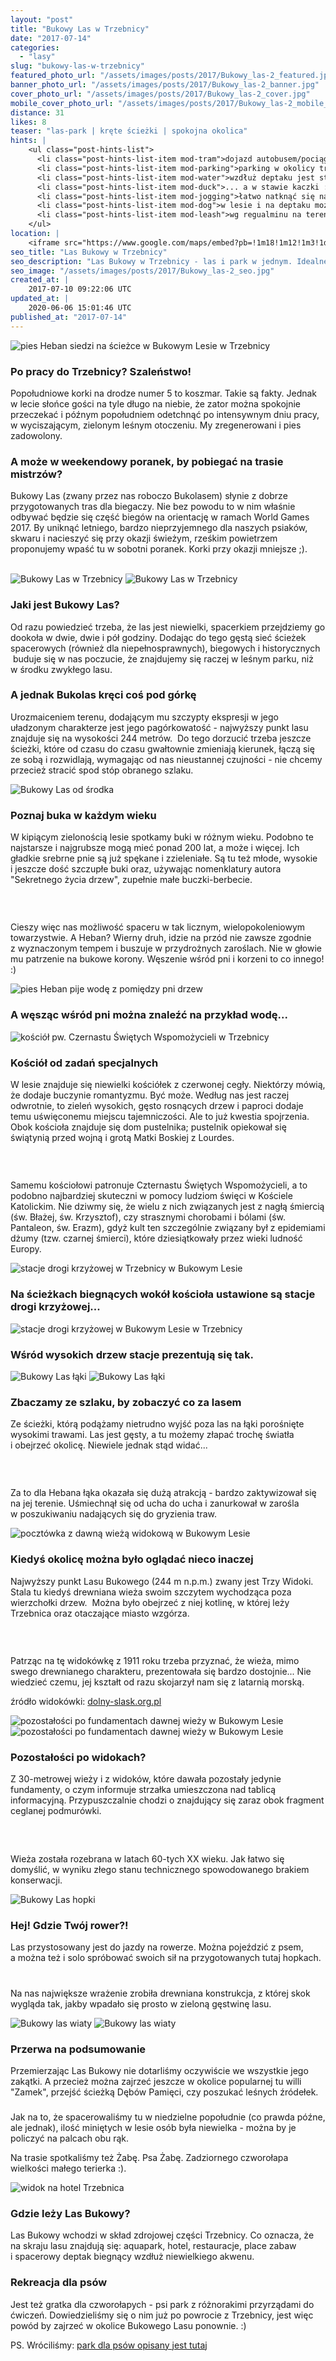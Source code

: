 ```yaml
---
layout: "post"
title: "Bukowy Las w Trzebnicy"
date: "2017-07-14"
categories:
  - "lasy"
slug: "bukowy-las-w-trzebnicy"
featured_photo_url: "/assets/images/posts/2017/Bukowy_las-2_featured.jpg"
banner_photo_url: "/assets/images/posts/2017/Bukowy_las-2_banner.jpg"
cover_photo_url: "/assets/images/posts/2017/Bukowy_las-2_cover.jpg"
mobile_cover_photo_url: "/assets/images/posts/2017/Bukowy_las-2_mobile_cover.jpg"
distance: 31
likes: 8
teaser: "las-park | kręte ścieżki | spokojna okolica"
hints: |
    <ul class="post-hints-list">
      <li class="post-hints-list-item mod-tram">dojazd autobusem/pociągiem<br><a href="//www.e-podroznik.pl" target="_blank">sprawdź na stronie e-podróżnik</a></li>
      <li class="post-hints-list-item mod-parking">parking w okolicy trzebnickiego Parku Wodnego</li>
      <li class="post-hints-list-item mod-water">wzdłuż deptaku jest staw...</li>
      <li class="post-hints-list-item mod-duck">... a w stawie kaczki :)</li>
      <li class="post-hints-list-item mod-jogging">łatwo natknąć się na biegaczy</li>
      <li class="post-hints-list-item mod-dog">w lesie i na deptaku można spotkać innych specerowiczów z psami</li>
      <li class="post-hints-list-item mod-leash">wg regualminu na terenie Lasu Bukowego pies musi być na smyczy</li>
    </ul>
location: |
    <iframe src="https://www.google.com/maps/embed?pb=!1m18!1m12!1m3!1d277169.4547256621!2d16.863429565603347!3d51.167753126472874!2m3!1f0!2f0!3f0!3m2!1i1024!2i768!4f13.1!3m3!1m2!1s0x470ff2420a2d74e5%3A0xd38a711053186fe3!2sLas+Bukowy!5e0!3m2!1sen!2spl!4v1500045684662"></iframe>
seo_title: "Las Bukowy w Trzebnicy"
seo_description: "Las Bukowy w Trzebnicy - las i park w jednym. Idealne miejsce na spokojny, popołudniowy spacer. Kręte trasy wśród buków i kapliczek."
seo_image: "/assets/images/posts/2017/Bukowy_las-2_seo.jpg"
created_at: |
    2017-07-10 09:22:06 UTC
updated_at: |
    2020-06-06 15:01:46 UTC
published_at: "2017-07-14"
---
```


<section class="post-section mod-vertical">
  <div class="post-section-photo">
    <img alt="pies Heban siedzi na ścieżce w&nbsp;Bukowym Lesie w&nbsp;Trzebnicy" src="{{ '/assets/images/posts/2017/Bukowy_las-1.jpg' | relative_url }}">
  </div>
  <div class="post-section-wrapper">
    <section class="post-section-content mod-dog">
      <h1>Po pracy do Trzebnicy? Szaleństwo!</h1>
      <p>
Popołudniowe korki na drodze numer 5&nbsp;to koszmar. Takie są fakty. Jednak w&nbsp;lecie słońce gości na tyle długo na niebie, że zator można spokojnie przeczekać i&nbsp;późnym popołudniem odetchnąć po intensywnym dniu pracy, w wyciszającym, zielonym leśnym otoczeniu. My zregenerowani i&nbsp;pies zadowolony.</p>
    </section>
    <section class="post-section-content mod-human">
      <h1>A może w&nbsp;weekendowy poranek, by pobiegać na trasie mistrzów?</h1>
      <p>
Bukowy Las (zwany przez nas roboczo Bukolasem) słynie z&nbsp;dobrze przygotowanych tras dla biegaczy. Nie bez powodu to w&nbsp;nim właśnie odbywać będzie się część biegów na orientację w&nbsp;ramach World Games 2017. By uniknąć letniego, bardzo nieprzyjemnego dla naszych psiaków, skwaru i&nbsp;nacieszyć się przy okazji świeżym, rześkim powietrzem proponujemy wpaść tu w&nbsp;sobotni poranek. Korki przy okazji mniejsze ;). &nbsp; &nbsp; &nbsp; &nbsp;</p>
    </section>
  </div>
</section>
<section class="post-section">
  <div class="post-section-photo">
    <img class="desktop" alt="Bukowy Las w&nbsp;Trzebnicy" src="{{ '/assets/images/posts/2017/Bukowy_las-2.jpg' | relative_url }}">
<img class="mobile" alt="Bukowy Las w&nbsp;Trzebnicy" src="{{ '/assets/images/posts/2017/Bukowy_las-2_cropped.jpg' | relative_url }}">
  </div>
  <div class="post-section-wrapper">
    <section class="post-section-content mod-dog">
      <h1>Jaki jest Bukowy Las?</h1>
      <p>
Od razu powiedzieć trzeba, że las jest niewielki, spacerkiem przejdziemy go dookoła w&nbsp;dwie, dwie i&nbsp;pół godziny. Dodając do tego gęstą sieć ścieżek spacerowych (również dla niepełnosprawnych), biegowych i&nbsp;historycznych &nbsp;buduje się w&nbsp;nas poczucie, że znajdujemy się raczej w&nbsp;leśnym parku, niż w&nbsp;środku zwykłego lasu.&nbsp;</p>
    </section>
    <section class="post-section-content mod-human">
      <h1>A jednak Bukolas kręci coś pod górkę</h1>
      <p>
Urozmaiceniem terenu, dodającym mu szczypty ekspresji w&nbsp;jego uładzonym charakterze jest jego pagórkowatość -&nbsp;najwyższy punkt lasu znajduje się na wysokości 244 metrów. &nbsp;Do tego dorzucić trzeba jeszcze ścieżki, które od czasu do czasu gwałtownie zmieniają kierunek, łączą się ze sobą i rozwidlają, wymagając od nas nieustannej czujności - nie chcemy przecież stracić spod stóp obranego szlaku.</p>
    </section>
  </div>
</section>
<section class="post-section">
  <div class="post-section-photo">
    <img alt="Bukowy Las od środka" src="{{ '/assets/images/posts/2017/Bukowy_las-6.jpg' | relative_url }}">
  </div>
  <div class="post-section-wrapper">
    <section class="post-section-content mod-dog">
      <h1>Poznaj buka w&nbsp;każdym wieku</h1>
      <p>
W&nbsp;kipiącym zielonością lesie spotkamy buki w&nbsp;różnym wieku. Podobno te najstarsze i&nbsp;najgrubsze mogą mieć ponad 200 lat, a&nbsp;może i&nbsp;więcej. Ich gładkie srebrne pnie są już spękane i&nbsp;zzieleniałe. Są tu też młode, wysokie i&nbsp;jeszcze dość szczupłe buki oraz, używając nomenklatury autora "Sekretnego życia drzew", zupełnie małe buczki-berbecie. &nbsp; &nbsp; &nbsp; &nbsp;&nbsp;</p>
    </section>
    <section class="post-section-content mod-human">
      <h1><br></h1>
      <p>Cieszy więc nas możliwość spaceru w&nbsp;tak licznym, wielopokoleniowym towarzystwie. A&nbsp;Heban? Wierny druh, idzie na przód nie zawsze zgodnie z&nbsp;wyznaczonym tempem i&nbsp;buszuje w&nbsp;przydrożnych zaroślach. Nie w&nbsp;głowie mu patrzenie na bukowe korony. Węszenie wśród pni i&nbsp;korzeni to co innego! :)</p>
    </section>
  </div>
</section>
<section class="post-section">
  <div class="post-section-photo mod-border">
    <img alt="pies Heban pije wodę z&nbsp;pomiędzy pni drzew" src="{{ '/assets/images/posts/2017/Bukowy_las-12.jpg' | relative_url }}">
  </div>
  <div class="post-section-wrapper">
    <section class="post-section-content mod-single">
      <h1>A węsząc wśród pni można znaleźć na przykład wodę...</h1>
    </section>
  </div>
</section>
<section class="post-section">
  <div class="post-section-photo">
    <img alt="kościół pw. Czernastu Świętych Wspomożycieli w&nbsp;Trzebnicy" src="{{ '/assets/images/posts/2017/Bukowy_las-3.jpg' | relative_url }}">
  </div>
  <div class="post-section-wrapper">
    <section class="post-section-content mod-dog">
      <h1>Kościół od zadań specjalnych</h1>
      <p>
W&nbsp;lesie znajduje się niewielki kościółek z&nbsp;czerwonej cegły. Niektórzy mówią, że dodaje buczynie romantyzmu. Być może. Według nas jest raczej odwrotnie, to zieleń wysokich, gęsto rosnących drzew i&nbsp;paproci dodaje temu uświęconemu miejscu tajemniczości. Ale to już kwestia spojrzenia. Obok kościoła znajduje się dom pustelnika; pustelnik opiekował się świątynią przed wojną i&nbsp;grotą Matki Boskiej z&nbsp;Lourdes.</p>
    </section>
    <section class="post-section-content mod-human">
      <h1><br></h1>
      <p>
Samemu kościołowi patronuje Czternastu Świętych Wspomożycieli, a&nbsp;to podobno najbardziej skuteczni w&nbsp;pomocy ludziom święci w&nbsp;Kościele Katolickim. Nie dziwmy się, że wielu z&nbsp;nich związanych jest z&nbsp;nagłą śmiercią (św. Błażej, św. Krzysztof), czy strasznymi chorobami i&nbsp;bólami (św. Pantaleon, św. Erazm), gdyż kult ten szczególnie związany był z&nbsp;epidemiami dżumy (tzw. czarnej śmierci), które dziesiątkowały przez wieki ludność Europy.&nbsp;</p>
    </section>
  </div>
</section>
<section class="post-section">
  <div class="post-section-photo">
    <img alt="stacje drogi krzyżowej w&nbsp;Trzebnicy w&nbsp;Bukowym Lesie" src="{{ '/assets/images/posts/2017/Bukowy_las-4.jpg' | relative_url }}">
  </div>
  <div class="post-section-wrapper">
    <section class="post-section-content mod-single">
      <h1>Na ścieżkach biegnących wokół kościoła ustawione są stacje drogi krzyżowej...</h1>
    </section>
  </div>
</section>
<section class="post-section">
  <div class="post-section-photo">
    <img alt="stacje drogi krzyżowej w&nbsp;Bukowym Lesie w&nbsp;Trzebnicy" src="{{ '/assets/images/posts/2017/Bukowy_las-5.jpg' | relative_url }}">
  </div>
  <div class="post-section-wrapper">
    <section class="post-section-content mod-single">
      <h1>Wśród wysokich drzew stacje prezentują się tak.</h1>
    </section>
  </div>
</section>
<section class="post-section">
  <div class="post-section-photo">
    <img class="desktop" alt="Bukowy Las łąki" src="{{ '/assets/images/posts/2017/Bukowy_las-7.jpg' | relative_url }}">
    <img class="mobile" alt="Bukowy Las łąki" src="{{ '/assets/images/posts/2017/Bukowy_las-7_cropped.jpg' | relative_url }}">
  </div>
  <div class="post-section-wrapper">
    <section class="post-section-content mod-dog">
      <h1>Zbaczamy ze szlaku, by zobaczyć co za lasem</h1>
      <p>
Ze ścieżki, którą podążamy nietrudno wyjść poza las na łąki porośnięte wysokimi trawami. Las jest gęsty, a&nbsp;tu możemy złapać trochę światła i&nbsp;obejrzeć okolicę. Niewiele jednak stąd widać...</p>
    </section>
    <section class="post-section-content mod-human">
      <h1><br></h1>
      <p>
Za to dla Hebana łąka okazała się dużą atrakcją -&nbsp;bardzo zaktywizował się na jej terenie. Uśmiechnął się od ucha do ucha i&nbsp;zanurkował w&nbsp;zarośla w&nbsp;poszukiwaniu nadających się do gryzienia traw. &nbsp; &nbsp; &nbsp;&nbsp;</p>
    </section>
  </div>
</section>
<section class="post-section mod-vertical">
  <div class="post-section-photo">
    <img alt="pocztówka z&nbsp;dawną wieżą widokową w&nbsp;Bukowym Lesie" src="{{ '/assets/images/posts/2017/285373.jpg' | relative_url }}">
  </div>
  <div class="post-section-wrapper">
    <section class="post-section-content mod-dog">
      <h1>Kiedyś okolicę można było oglądać nieco inaczej</h1>
      <p>Najwyższy punkt Lasu Bukowego (244 m&nbsp;n.p.m.) zwany jest Trzy Widoki. Stala tu kiedyś drewniana wieża swoim szczytem wychodząca poza wierzchołki drzew. &nbsp;Można było obejrzeć z&nbsp;niej kotlinę, w&nbsp;której leży Trzebnica oraz otaczające miasto wzgórza. </p></section>
    <section class="post-section-content mod-human">
      <h1><br></h1>
      <p>Patrząc na tę widokówkę z&nbsp;1911 roku trzeba przyznać, że wieża, mimo swego drewnianego charakteru, prezentowała się bardzo dostojnie... Nie wiedzieć czemu, jej kształt od razu skojarzył nam się z&nbsp;latarnią morską.</p><p>źródło widokówki: <a href="//dolny-slask.org.pl/510822,Trzebnica,Wieza_widokowa_dawna.html" target="_blank">dolny-slask.org.pl</a></p>
    </section>
  </div>
</section>
<section class="post-section">
  <div class="post-section-photo">
    <img class="desktop" alt="pozostałości po fundamentach dawnej wieży w&nbsp;Bukowym Lesie" src="{{ '/assets/images/posts/2017/Bukowy_las-8.jpg' | relative_url }}">
    <img class="mobile" alt="pozostałości po fundamentach dawnej wieży w&nbsp;Bukowym Lesie" src="{{ '/assets/images/posts/2017/Bukowy_las-8_cropped.jpg' | relative_url }}">
  </div>
  <div class="post-section-wrapper">
    <section class="post-section-content mod-dog">
      <h1>Pozostałości po widokach?</h1>
      <p>Z 30-metrowej wieży i&nbsp;z widoków, które dawała pozostały jedynie fundamenty, o&nbsp;czym informuje strzałka umieszczona nad tablicą informacyjną. Przypuszczalnie chodzi o&nbsp;znajdujący się zaraz obok fragment ceglanej podmurówki.</p>
    </section>
    <section class="post-section-content mod-human">
      <h1><br></h1>
      <p>Wieża została rozebrana w&nbsp;latach 60-tych XX wieku. Jak łatwo się domyślić, w&nbsp;wyniku złego stanu technicznego spowodowanego brakiem konserwacji.</p>
    </section>
  </div>
</section>
<section class="post-section mod-vertical">
  <div class="post-section-photo">
    <img alt="Bukowy Las hopki" src="{{ '/assets/images/posts/2017/Bukowy_las-9.jpg' | relative_url }}">
  </div>
  <div class="post-section-wrapper">
    <section class="post-section-content mod-dog">
      <h1>Hej! Gdzie Twój rower?!</h1>
      <p>
Las przystosowany jest do jazdy na rowerze. Można pojeździć z&nbsp;psem, a&nbsp;można też i&nbsp;solo spróbować swoich sił na przygotowanych tutaj hopkach. &nbsp; &nbsp; &nbsp;&nbsp;</p>
    </section>
    <section class="post-section-content mod-human">
      <h1></h1>
      <p>
Na nas największe wrażenie zrobiła drewniana konstrukcja, z&nbsp;której skok wygląda tak, jakby wpadało się prosto w&nbsp;zieloną gęstwinę lasu.</p>
    </section>
  </div>
</section>
<section class="post-section">
  <div class="post-section-photo">
    <img class="desktop" alt="Bukowy las wiaty" src="{{ '/assets/images/posts/2017/Bukowy_las-10.jpg' | relative_url }}">
    <img class="mobile" alt="Bukowy las wiaty" src="{{ '/assets/images/posts/2017/Bukowy_las-10_cropped.jpg' | relative_url }}">
  </div>
  <div class="post-section-wrapper">
    <section class="post-section-content mod-dog">
      <h1>Przerwa na podsumowanie</h1>
      <p>
Przemierzając Las Bukowy nie dotarliśmy oczywiście we wszystkie jego zakątki. A&nbsp;przecież można zajrzeć jeszcze w&nbsp;okolice popularnej tu willi "Zamek", przejść ścieżką Dębów Pamięci, czy poszukać leśnych źródełek.</p>
    </section>
    <section class="post-section-content mod-human">
      <h1></h1>
      <p>Jak na to, że spacerowaliśmy tu w&nbsp;niedzielne popołudnie (co prawda późne, ale jednak), ilość miniętych w&nbsp;lesie osób była niewielka -&nbsp;można by je policzyć na palcach obu rąk.</p><p>Na trasie spotkaliśmy też Żabę. Psa Żabę. Zadziornego czworołapa wielkości małego terierka :).</p>
    </section>
  </div>
</section>
<section class="post-section">
  <div class="post-section-photo">
    <img alt="widok na hotel Trzebnica" src="{{ '/assets/images/posts/2017/Bukowy_las-15.jpg' | relative_url }}">
  </div>
  <div class="post-section-wrapper">
    <section class="post-section-content mod-dog">
      <h1>Gdzie leży Las Bukowy?</h1>
      <p>
Las Bukowy wchodzi w&nbsp;skład zdrojowej części Trzebnicy. Co oznacza, że na skraju lasu znajdują się: aquapark, hotel, restauracje, place zabaw i&nbsp;spacerowy deptak biegnący wzdłuż niewielkiego akwenu.</p>
    </section>
    <section class="post-section-content mod-human">
      <h1>Rekreacja dla psów</h1>
      <p>Jest też gratka dla czworołapych -&nbsp;psi park z&nbsp;różnorakimi przyrządami do ćwiczeń. Dowiedzieliśmy się o&nbsp;nim już po powrocie z&nbsp;Trzebnicy, jest więc powód by zajrzeć w&nbsp;okolice Bukowego Lasu ponownie. :)</p>
      <p>PS. Wróciliśmy: <a href="/park-dla-psow-w-trzebnicy" target="_blank">park dla psów opisany jest tutaj</a></p>
    </section>
  </div>
</section>

